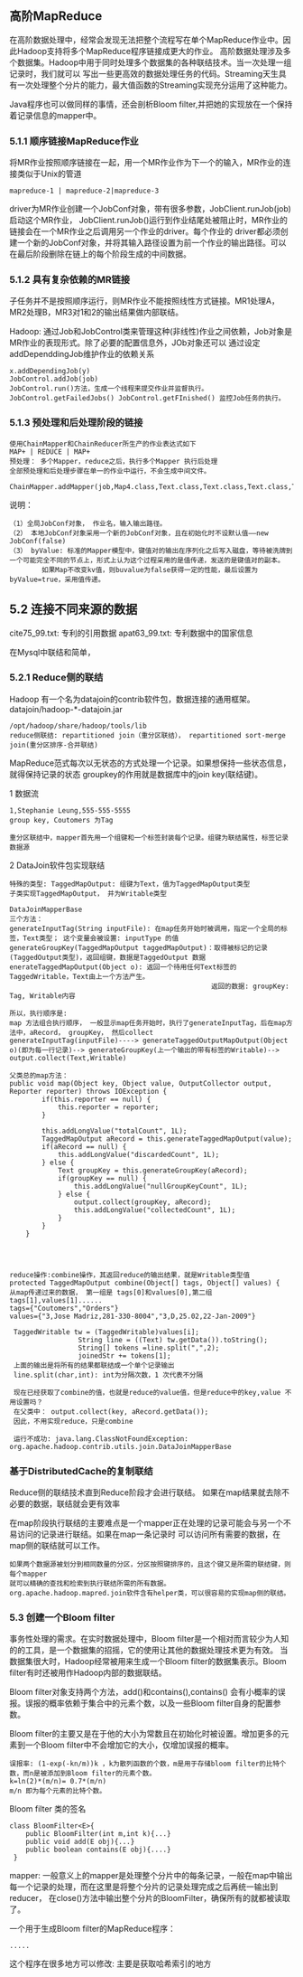 ## 高阶MapReduce
在高阶数据处理中，经常会发现无法把整个流程写在单个MapReduce作业中。因此Hadoop支持将多个MapReduce程序链接成更大的作业。
高阶数据处理涉及多个数据集。Hadoop中用于同时处理多个数据集的各种联结技术。当一次处理一组记录时，我们就可以
写出一些更高效的数据处理任务的代码。Streaming天生具有一次处理整个分片的能力，最大值函数的Streaming实现充分运用了这种能力。

Java程序也可以做同样的事情，还会剖析Bloom filter,并把她的实现放在一个保持着记录信息的mapper中。

### 5.1.1 顺序链接MapReduce作业
将MR作业按照顺序链接在一起，用一个MR作业作为下一个的输入，MR作业的连接类似于Unix的管道

    mapreduce-1 | mapreduce-2|mapreduce-3

driver为MR作业创建一个JobConf对象，带有很多参数，JobClient.runJob(job)启动这个MR作业，
JobClient.runJob()运行到作业结尾处被阻止时，MR作业的链接会在一个MR作业之后调用另一个作业的driver。每个作业的
driver都必须创建一个新的JobConf对象，并将其输入路径设置为前一个作业的输出路径。可以在最后阶段删除在链上的每个阶段生成的中间数据。

### 5.1.2 具有复杂依赖的MR链接
子任务并不是按照顺序运行，则MR作业不能按照线性方式链接。MR1处理A，MR2处理B，MR3对1和2的输出结果做内部联结。

Hadoop: 通过Job和JobControl类来管理这种(非线性)作业之间依赖，Job对象是MR作业的表现形式。除了必要的配置信息外，JOb对象还可以
通过设定addDependdingJob维护作业的依赖关系

    x.addDependingJob(y)
    JobControl.addJob(job)
    JobControl.run()方法，生成一个线程来提交作业并监督执行。
    JobControl.getFailedJobs() JobControl.getFInished() 监控Job任务的执行。
    
### 5.1.3 预处理和后处理阶段的链接

    使用ChainMapper和ChainReducer所生产的作业表达式如下
    MAP+ | REDUCE | MAP+
    预处理： 多个Mapper，reduce之后，执行多个Mapper 执行后处理
    全部预处理和后处理步骤在单一的作业中运行，不会生成中间文件。
    
    ChainMapper.addMapper(job,Map4.class,Text.class,Text.class,Text.class,Text.class,true,map4conf);
    
说明：

    （1）全局JobConf对象， 作业名，输入输出路径。
    （2） 本地JobConf对象采用一个新的JobConf对象，且在初始化时不设默认值——new JobConf(false)
    （3） byValue: 标准的Mapper模型中，键值对的输出在序列化之后写入磁盘，等待被洗牌到一个可能完全不同的节点上，形式上认为这个过程采用的是值传递，发送的是键值对的副本。
            如果Map不改变kv值，则buvalue为false获得一定的性能，最后设置为byValue=true，采用值传递。
            
## 5.2 连接不同来源的数据
cite75_99.txt: 专利的引用数据
apat63_99.txt: 专利数据中的国家信息

在Mysql中联结和简单，

### 5.2.1 Reduce侧的联结
Hadoop 有一个名为datajoin的contrib软件包，数据连接的通用框架。 datajoin/hadoop-*-datajoin.jar

    /opt/hadoop/share/hadoop/tools/lib
    reduce侧联结: repartitioned join（重分区联结）， repartitioned sort-merge join(重分区排序-合并联结)
   
MapReduce范式每次以无状态的方式处理一个记录。如果想保持一些状态信息，就得保持记录的状态
groupkey的作用就是数据库中的join key(联结键)。

1 数据流
    
    1,Stephanie Leung,555-555-5555
    group key, Coutomers 为Tag
    
    重分区联结中，mapper首先用一个组键和一个标签封装每个记录。组键为联结属性，标签记录数据源
    
2 DataJoin软件包实现联结

    特殊的类型: TaggedMapOutput: 组键为Text，值为TaggedMapOutput类型
    子类实现TaggedMapOutput， 并为Writable类型
    
    DataJoinMapperBase
    三个方法：
    generateInputTag(String inputFile): 在map任务开始时被调用，指定一个全局的标签，Text类型； 这个变量会被设置: inputType 的值
    generateGroupKey(TaggedMapOutput taggedMapOutput)：取得被标记的记录(TaggedOutput类型)，返回组键，数据是TaggedOutput 数据
    enerateTaggedMapOutput(Object o): 返回一个待用任何Text标签的TaggedWritable，Text由上一个方法产生。
                                                      返回的数据: groupKey: Tag, Writable内容
                                                      
    所以，执行顺序是:
    map 方法组合执行顺序， 一般显示map任务开始时，执行了generateInputTag，后在map方法中，aRecord， groupKey， 然后collect
    generateInputTag(inputFile)----> generateTaggedOutputMapOutput(Object o)(即为每一行记录)--> generateGroupKey(上一个输出的带有标签的Writable)-->
    output.collect(Text,Writable)
    
    父类总的map方法：
    public void map(Object key, Object value, OutputCollector output, Reporter reporter) throws IOException {
            if(this.reporter == null) {
                this.reporter = reporter;
            }
    
            this.addLongValue("totalCount", 1L);
            TaggedMapOutput aRecord = this.generateTaggedMapOutput(value);
            if(aRecord == null) {
                this.addLongValue("discardedCount", 1L);
            } else {
                Text groupKey = this.generateGroupKey(aRecord);
                if(groupKey == null) {
                    this.addLongValue("nullGroupKeyCount", 1L);
                } else {
                    output.collect(groupKey, aRecord);
                    this.addLongValue("collectedCount", 1L);
                }
            }
        }
        
    
    
    
    reduce操作:combine操作，其返回reduce的输出结果，就是Writable类型值
    protected TaggedMapOutput combine(Object[] tags, Object[] values) {
    从map传递过来的数据， 第一组是 tags[0]和values[0],第二组tags[1],values[1]......
    tags={"Coutomers","Orders"}
    values={"3,Jose Madriz,281-330-8004","3,D,25.02,22-Jan-2009"}
    
     TaggedWritable tw = (TaggedWritable)values[i];
                     String line = ((Text) tw.getData()).toString();
                     String[] tokens =line.split(",",2);
                     joinedStr += tokens[1];
     上面的输出是将所有的结果都联结成一个单个记录输出
     line.split(char,int): int为分隔次数，1 次代表不分隔
     
     现在已经获取了combine的值，也就是reduce的value值，但是reduce中的key,value 不用设置吗？
     在父类中： output.collect(key, aRecord.getData());
     因此，不用实现reduce，只是combine
     
     运行不成功: java.lang.ClassNotFoundException: org.apache.hadoop.contrib.utils.join.DataJoinMapperBase
     
### 基于DistributedCache的复制联结
Reduce侧的联结技术直到Reduce阶段才会进行联结。 如果在map结果就去除不必要的数据，联结就会更有效率

在map阶段执行联结的主要难点是一个mapper正在处理的记录可能会与另一个不易访问的记录进行联结。如果在map一条记录时
可以访问所有需要的数据，在map侧的联结就可以工作。

    如果两个数据源被划分到相同数量的分区，分区按照键排序的，且这个键又是所需的联结键，则每个mapper
    就可以精确的查找和检索到执行联结所需的所有数据。
    org.apache.hadoop.mapred.join软件含有helper类，可以很容易的实现map侧的联结。
    
     
### 5.3 创建一个Bloom filter
事务性处理的需求。在实时数据处理中，Bloom filter是一个相对而言较少为人知的的工具，是一个数据集的招摇，它的使用让其他的数据处理技术更为有效。
当数据集很大时，Hadoop经常被用来生成一个Bloom filter的数据集表示。Bloom filter有时还被用作Hadoop内部的数据联结。

Bloom filter对象支持两个方法，add()和contains(),contains() 会有小概率的误报。误报的概率依赖于集合中的元素个数，以及一些Bloom filter自身的配置参数。

Bloom filter的主要又是在于他的大小为常数且在初始化时被设置。增加更多的元素到一个Bloom filter中不会增加它的大小，仅增加误报的概率。

    误报率: (1-exp(-kn/m))k ，k为散列函数的个数，m是用于存储bloom filter的比特个数，而n是被添加到Bloom filter的元素个数。 
    k=ln(2)*(m/n)= 0.7*(m/n)
    m/n 即为每个元素的比特个数。
    
Bloom filter 类的签名

    class BloomFilter<E>{
        public BloomFilter(int m,int k){...}
        public void add(E obj){...}
        public boolean contains(E obj){....}
     }
     
mapper: 一般意义上的mapper是处理整个分片中的每条记录，一般在map中输出每一个记录的处理，而在这里是将整个分片的记录处理完成之后再统一输出到reducer，
在close()方法中输出整个分片的BloomFilter，确保所有的就都被读取了。

一个用于生成Bloom filter的MapReduce程序：

    .....
    
这个程序在很多地方可以修改: 主要是获取哈希索引的地方
    

    
    

